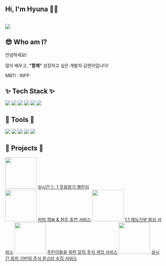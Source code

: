 <div>
  <h2>Hi, I'm Hyuna 👋😊</h2>
  <br />
  <img src="https://capsule-render.vercel.app/api?type=venom&theme=redical&text=Welcome&animation=blinking&height=200" />  
  <br />

  <h2>😎 Who am I?</h2>

  <p>안녕하세요!</p>
  <p>많이 배우고, <span style="font-weight:bold">"함께"</span> 성장하고 싶은 개발자 김현아입니다! </p>
  <p>MBTI : INFP</p>

  <h2>✨ Tech Stack ✨</h2>

  <img src="https://img.shields.io/badge/REACT-%23000000?style=for-the-badge&logo=REACT&logoColor=%2361DAFB" />
  <img src="https://img.shields.io/badge/JAVASCRIPT-%23F7DF1E?style=for-the-badge&logo=javascript&logoColor=%23000000" />
  <img src="https://img.shields.io/badge/HTML-%23E34F26?style=for-the-badge&logo=html5&logoColor=%23ffffff" />
  <img src="https://img.shields.io/badge/TAILWIND%20CSS-%2306B6D4?style=for-the-badge&logo=tailwindcss&logoColor=%23ffffff" />
  <img src="https://img.shields.io/badge/TYPESCRIPT-%233178C6?style=for-the-badge&logo=typescript&logoColor=%23ffffff" />
  <img src="https://img.shields.io/badge/CSS-%231572B6?style=for-the-badge&logo=css3&logoColor=%23ffffff" />


  <h2>🔧 Tools 🔧</h2> 
  <img src="https://img.shields.io/badge/GIT-%23F05032?style=for-the-badge&logo=git&logoColor=%23ffffff" />
  <img src="https://img.shields.io/badge/NOTION-%23000000?style=for-the-badge&logo=notion&logoColor=%23ffffff" />
  <img src="https://img.shields.io/badge/SLCAK-%234A154B?style=for-the-badge&logo=slack&logoColor=%23ffffff" />
  <img src="https://img.shields.io/badge/FIGMA-%23F24E1E?style=for-the-badge&logo=figma&logoColor=%23ffffff" />
  <img src="https://img.shields.io/badge/JIRA-%230052CC?style=for-the-badge&logo=jira&logoColor=%23ffffff" />


  <h2>💖 Projects 💖</h2>


  <span onclick="location.href='https://github.com/TEAM-DGRR'" style="cursor:pointer">
    <img src="https://github.com/hyuna333/TIL/assets/122499274/3c2157ca-ab8a-4b28-b16c-1b146e367718" width="100" />
    <a href="https://github.com/TEAM-DGRR">실시간 1 : 1  웃음참기 챌린지</a>
  </span>
  <br />


  <span onclick="location.href='https://github.com/onebean-hyeonbean-coffeebean/coffeeing'" style="cursor:pointer">
    <img src="https://github.com/hyuna333/TIL/assets/122499274/58e33c2e-8d03-4ab8-8bd4-48c28901217b" width="100" />
    <a href="https://github.com/onebean-hyeonbean-coffeebean/coffeeing">커피 캡슐 & 원두 추천 서비스</a>
  </span>

  <span onclick="location.href='https://github.com/PDA4-Mini-project'" style="cursor:pointer">
    <img src="https://github.com/user-attachments/assets/570d5706-c61d-461d-ac7d-f4bb5c735838" width="100" />
    <a href="https://github.com/PDA4-Mini-project">1:1 재능기부 화상 서비스</a>
  </span>

  <span onclick="location.href='https://github.com/PDA-4-1/StockForest'" style="cursor:pointer">
    <img src="https://github.com/user-attachments/assets/9aad1123-98a0-4b7f-a574-1fddf6d8cfbd" width="100" />
    <a href="https://github.com/PDA-4-1/StockForest">주린이들을 위한 모의 주식 게임 서비스</a>
  </span>

  <span onclick="location.href='https://github.com/StockmonGo">
    <img src="https://github.com/user-attachments/assets/8e40fed8-e936-47de-8976-24496248fcec" width="100" />
    <a href="https://github.com/StockmonGo">실시간 위치 기반의 주식 몬스터 수집 서비스</a>
  </span>
</div>

